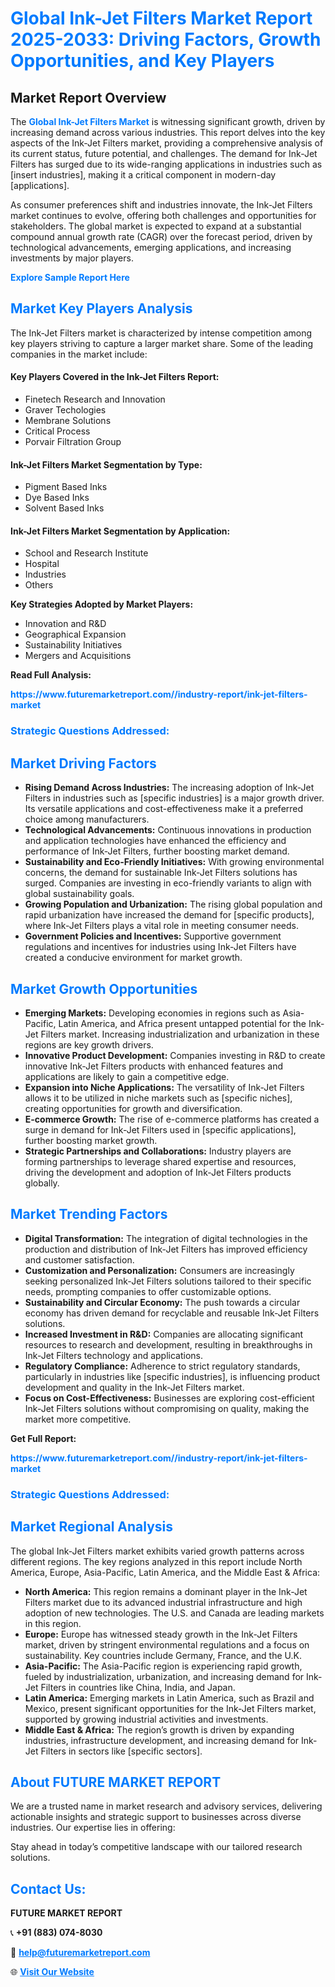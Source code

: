 <h1 style="color: #007BFF;">Global Ink-Jet Filters Market Report 2025-2033: Driving Factors, Growth Opportunities, and Key Players</h1>

<section id="overview">
<h2>Market Report Overview</h2>
<p>The <a href="https://www.futuremarketreport.com//industry-report/ink-jet-filters-market" style="color: #007BFF; text-decoration: none;"><strong>Global Ink-Jet Filters Market</strong></a> is witnessing significant growth, driven by increasing demand across various industries. This report delves into the key aspects of the Ink-Jet Filters market, providing a comprehensive analysis of its current status, future potential, and challenges. The demand for Ink-Jet Filters has surged due to its wide-ranging applications in industries such as [insert industries], making it a critical component in modern-day [applications].</p>
<p>As consumer preferences shift and industries innovate, the Ink-Jet Filters market continues to evolve, offering both challenges and opportunities for stakeholders. The global market is expected to expand at a substantial compound annual growth rate (CAGR) over the forecast period, driven by technological advancements, emerging applications, and increasing investments by major players.</p>
</section>

<section id="overview">
<p><a href="https://www.futuremarketreport.com//request-sample/reportId=61356" style="color: #007BFF; text-decoration: none;"><strong>Explore Sample Report Here</strong></a></p>
</section>

<section id="key-players">
<h2 style="color: #007BFF;">Market Key Players Analysis</h2>
<p>The Ink-Jet Filters market is characterized by intense competition among key players striving to capture a larger market share. Some of the leading companies in the market include:</p>
<h4>Key Players Covered in the Ink-Jet Filters Report:</h4>
<ul><li>Finetech Research and Innovation</li><li>Graver Techologies</li><li>Membrane Solutions</li><li>Critical Process</li><li>Porvair Filtration Group</li></ul>
<h4>Ink-Jet Filters Market Segmentation by Type:</h4>
<ul><li>Pigment Based Inks</li><li>Dye Based Inks</li><li>Solvent Based Inks</li></ul>

<h4>Ink-Jet Filters Market Segmentation by Application:</h4>
<ul><li>School and Research Institute</li><li>Hospital</li><li>Industries</li><li>Others</li></ul>
<p><strong>Key Strategies Adopted by Market Players:</strong></p>
<ul>
<li>Innovation and R&D</li>
<li>Geographical Expansion</li>
<li>Sustainability Initiatives</li>
<li>Mergers and Acquisitions</li>
</ul>
</section>

<section>
<p><strong>Read Full Analysis: </strong></p><a href="https://www.futuremarketreport.com//industry-report/ink-jet-filters-market" style="color: #007BFF; text-decoration: none;"><strong>https://www.futuremarketreport.com//industry-report/ink-jet-filters-market</strong></a>
<h3 style="color: #007BFF;">Strategic Questions Addressed:</h3>
</section>

<section id="driving-factors">
<h2 style="color: #007BFF;">Market Driving Factors</h2>
<ul>
<li><strong>Rising Demand Across Industries:</strong> The increasing adoption of Ink-Jet Filters in industries such as [specific industries] is a major growth driver. Its versatile applications and cost-effectiveness make it a preferred choice among manufacturers.</li>
<li><strong>Technological Advancements:</strong> Continuous innovations in production and application technologies have enhanced the efficiency and performance of Ink-Jet Filters, further boosting market demand.</li>
<li><strong>Sustainability and Eco-Friendly Initiatives:</strong> With growing environmental concerns, the demand for sustainable Ink-Jet Filters solutions has surged. Companies are investing in eco-friendly variants to align with global sustainability goals.</li>
<li><strong>Growing Population and Urbanization:</strong> The rising global population and rapid urbanization have increased the demand for [specific products], where Ink-Jet Filters plays a vital role in meeting consumer needs.</li>
<li><strong>Government Policies and Incentives:</strong> Supportive government regulations and incentives for industries using Ink-Jet Filters have created a conducive environment for market growth.</li>
</ul>
</section>

<section id="growth-opportunities">
<h2 style="color: #007BFF;">Market Growth Opportunities</h2>
<ul>
<li><strong>Emerging Markets:</strong> Developing economies in regions such as Asia-Pacific, Latin America, and Africa present untapped potential for the Ink-Jet Filters market. Increasing industrialization and urbanization in these regions are key growth drivers.</li>
<li><strong>Innovative Product Development:</strong> Companies investing in R&D to create innovative Ink-Jet Filters products with enhanced features and applications are likely to gain a competitive edge.</li>
<li><strong>Expansion into Niche Applications:</strong> The versatility of Ink-Jet Filters allows it to be utilized in niche markets such as [specific niches], creating opportunities for growth and diversification.</li>
<li><strong>E-commerce Growth:</strong> The rise of e-commerce platforms has created a surge in demand for Ink-Jet Filters used in [specific applications], further boosting market growth.</li>
<li><strong>Strategic Partnerships and Collaborations:</strong> Industry players are forming partnerships to leverage shared expertise and resources, driving the development and adoption of Ink-Jet Filters products globally.</li>
</ul>
</section>

<section id="trending-factors">
<h2 style="color: #007BFF;">Market Trending Factors</h2>
<ul>
<li><strong>Digital Transformation:</strong> The integration of digital technologies in the production and distribution of Ink-Jet Filters has improved efficiency and customer satisfaction.</li>
<li><strong>Customization and Personalization:</strong> Consumers are increasingly seeking personalized Ink-Jet Filters solutions tailored to their specific needs, prompting companies to offer customizable options.</li>
<li><strong>Sustainability and Circular Economy:</strong> The push towards a circular economy has driven demand for recyclable and reusable Ink-Jet Filters solutions.</li>
<li><strong>Increased Investment in R&D:</strong> Companies are allocating significant resources to research and development, resulting in breakthroughs in Ink-Jet Filters technology and applications.</li>
<li><strong>Regulatory Compliance:</strong> Adherence to strict regulatory standards, particularly in industries like [specific industries], is influencing product development and quality in the Ink-Jet Filters market.</li>
<li><strong>Focus on Cost-Effectiveness:</strong> Businesses are exploring cost-efficient Ink-Jet Filters solutions without compromising on quality, making the market more competitive.</li>
</ul>
</section>

<section>
<p><strong>Get Full Report: </strong></p><a href="https://www.futuremarketreport.com//industry-report/ink-jet-filters-market" style="color: #007BFF; text-decoration: none;"><strong>https://www.futuremarketreport.com//industry-report/ink-jet-filters-market</strong></a>
<h3 style="color: #007BFF;">Strategic Questions Addressed:</h3>
</section>


<section id="regional-analysis">
<h2 style="color: #007BFF;">Market Regional Analysis</h2>
<p>The global Ink-Jet Filters market exhibits varied growth patterns across different regions. The key regions analyzed in this report include North America, Europe, Asia-Pacific, Latin America, and the Middle East & Africa:</p>
<ul>
<li><strong>North America:</strong> This region remains a dominant player in the Ink-Jet Filters market due to its advanced industrial infrastructure and high adoption of new technologies. The U.S. and Canada are leading markets in this region.</li>
<li><strong>Europe:</strong> Europe has witnessed steady growth in the Ink-Jet Filters market, driven by stringent environmental regulations and a focus on sustainability. Key countries include Germany, France, and the U.K.</li>
<li><strong>Asia-Pacific:</strong> The Asia-Pacific region is experiencing rapid growth, fueled by industrialization, urbanization, and increasing demand for Ink-Jet Filters in countries like China, India, and Japan.</li>
<li><strong>Latin America:</strong> Emerging markets in Latin America, such as Brazil and Mexico, present significant opportunities for the Ink-Jet Filters market, supported by growing industrial activities and investments.</li>
<li><strong>Middle East & Africa:</strong> The region’s growth is driven by expanding industries, infrastructure development, and increasing demand for Ink-Jet Filters in sectors like [specific sectors].</li>
</ul>
</section>

<footer>
<h2 style="color: #007BFF;">About FUTURE MARKET REPORT</h2>
<p>We are a trusted name in market research and advisory services, delivering actionable insights and strategic support to businesses across diverse industries. Our expertise lies in offering:</p>

<p>Stay ahead in today’s competitive landscape with our tailored research solutions.</p>

<h2 style="color: #007BFF;">Contact Us:</h2>
<p><strong>FUTURE MARKET REPORT</strong></p>
<p>📞 <strong>+91 (883) 074-8030</strong></p>
<p>📧 <strong><a href="mailto:help@futuremarketreport.com" style="color: #007BFF;">help@futuremarketreport.com</a></strong></p>
<p>🌐 <strong><a href="https://www.futuremarketreport.com/" style="color: #007BFF;">Visit Our Website</a></strong></p>
</footer>